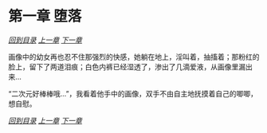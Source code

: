 # 第一章 堕落

_[回到目录](README.md) [上一章](0.md) [下一章](1.md)_

画像中的幼女再也忍不住那强烈的快感，她躺在地上，淫叫着，抽搐着；那粉红的脸上，留下了两道泪痕；白色内裤已经湿透了，渗出了几滴爱液，从画像里漏出来...

“二次元好棒棒哦...”，我看着他手中的画像，双手不由自主地抚摸着自己的唧唧，想自慰。

<!-- “诶，等等...男孩子...怎么可以娇喘呢？”我问自己。 -->

_[回到目录](README.md) [上一章](0.md) [下一章](1.md)_
